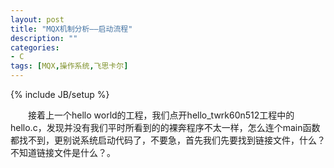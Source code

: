 ```yaml
---
layout: post
title: "MQX机制分析——启动流程"
description: ""
categories: 
- C
tags: [MQX,操作系统,飞思卡尔]
---
```

{% include JB/setup %}

　　接着上一个hello world的工程，我们点开hello_twrk60n512工程中的hello.c，发现并没有我们平时所看到的的裸奔程序不太一样，怎么连个main函数都找不到，更别说系统启动代码了，不要急，首先我们先要找到链接文件，什么？不知道链接文件是什么？。
　　
